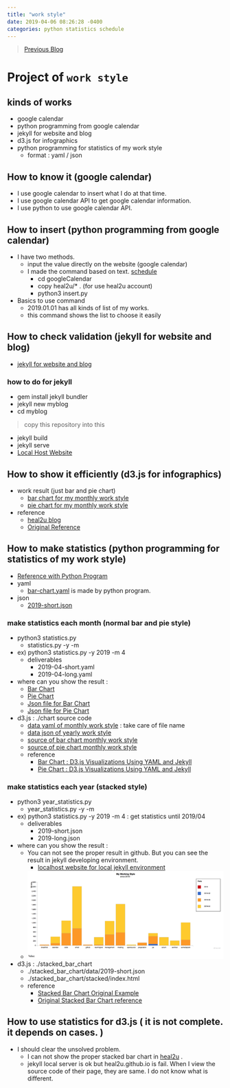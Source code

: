 ```yaml
---
title: "work style"
date: 2019-04-06 08:26:28 -0400
categories: python statistics schedule
---
```


> [Previous Blog](https://cheoljoo.github.io/jekyll/blog/doxygen/habit/schedule/ps/starting-post/)

# Project of ```work style```
## kinds of works
- google calendar
- python programming from google calendar
- jekyll for website and blog
- d3.js for infographics
- python programming for statistics of my work style
    - format : yaml / json

## How to know it  (google calendar)
- I use google calendar to insert what I do at that time.
- I use google calendar API to get google calendar information.
- I use python to use google calendar API.

## How to insert (python programming from google calendar)
- I have two methods.
    - input the value directly on the website (google calendar)
    - I made the command based on text.   [schedule](https://github.com/cheoljoo/schedule)
        - cd googleCalendar
        - copy heal2u/* .  (for use heal2u account)
        - python3 insert.py
- Basics to use command
    - 2019.01.01 has all kinds of list of my works.
    - this command shows the list to choose it easily

## How to check validation (jekyll for website and blog)
- [jekyll for website and blog](https://jekyllrb.com/docs/step-by-step/01-setup/)

### how to do for jekyll
- gem install jekyll bundler
- jekyll new myblog
- cd myblog
> copy this repository into this
- jekyll build
- jekyll serve
- [Local Host Website](http://localhost:4000)

## How to show it efficiently (d3.js for infographics)
- work result (just bar and pie chart)
    - [bar chart for my monthly work style](https://heal2u.github.io/bar-chart/)
    - [pie chart for my monthly work style](https://heal2u.github.io/pie-chart/)
- reference
    - [heal2u blog](https://github.com/heal2u/heal2u.github.io)
    - [Original Reference](http://apievangelist.com/)

## How to make statistics (python programming for statistics of my work style)
- [Reference with Python Program](https://github.com/cheoljoo/schedule/blob/master/googleCalendar/README.md)
- yaml
    - [bar-chart.yaml](https://github.com/heal2u/heal2u.github.io/blob/master/_data/bar-chart.yaml) is made by python program.
- json
    - [2019-short.json](https://github.com/heal2u/heal2u.github.io/blob/master/data/2019-short.json)

### make statistics each month (normal bar and pie style)
- python3 statistics.py
    - statistics.py -y <year> -m <month>
- ex) python3 statistics.py -y 2019 -m 4
    - deliverables
        - 2019-04-short.yaml
        - 2019-04-long.yaml
- where can you show the result : 
    - [Bar Chart](https://heal2u.github.io/bar-chart/)
    - [Pie Chart](https://heal2u.github.io/pie-chart/)
    - [Json file for Bar Chart](https://heal2u.github.io/data/bar-chart.json)
    - [Json file for Pie Chart](https://heal2u.github.io/data/pie-chart.json)
- d3.js : ./chart source code
    - [data yaml of monthly work style](https://github.com/heal2u/heal2u.github.io/blob/master/_data/bar-chart.yaml)  : take care of file name
    - [data json of yearly work style](https://github.com/heal2u/heal2u.github.io/blob/master/data/bar-chart.json)
    - [source of bar chart monthly work style](https://github.com/heal2u/heal2u.github.io/blob/master/bar-chart/index.html)
    - [source of pie chart monthly work style](https://github.com/heal2u/heal2u.github.io/blob/master/pie-chart/index.html)
    - reference
        - [Bar Chart : D3.js Visualizations Using YAML and Jekyll](https://apievangelist.com/2016/09/20/d3js-visualizations-using-yaml-and-jekyll/)
        - [Pie Chart : D3.js Visualizations Using YAML and Jekyll](http://d3.js.yaml.jekyll.apievangelist.com/pie-chart/)

### make statistics each year (stacked style)
- python3 year_statistics.py
    - year_statistics.py -y <year> -m <month>
- ex) python3 statistics.py -y 2019 -m 4    : get statistics until 2019/04
    - deliverables
        - 2019-short.json
        - 2019-long.json
- where can you show the result : 
    - You can not see the proper result in github. But you can see the result in jekyll developing environment.
        - [localhost website for local jekyll environment](http://localhost:4000/stacked/)
    - ![Stacked_Bar_Chart](/images/2019-04-07_stacked.png)
- d3.js : ./stacked_bar_chart
    - ./stacked_bar_chart/data/2019-short.json
    - ./stacked_bar_chart/stacked/index.html
    - reference
        - [Stacked Bar Chart Original Example](http://bl.ocks.org/jamesleesaunders/ac5b6134ad7144e8327d)
        - [Original Stacked Bar Chart reference](http://bl.ocks.org/mstanaland/6100713)

## How to use statistics for d3.js ( it is not complete. it depends on cases. )
- I should clear the unsolved problem.
    - I can not show the proper stacked bar chart in [heal2u](https://heal2u.github.io) .
    - jekyll local server is ok but heal2u.github.io is fail. When I view the source code of their page, they are same. I do not know what is different.


